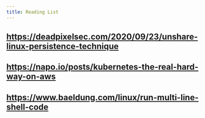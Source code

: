 ```yaml
---
title: Reading List
---
```


## https://deadpixelsec.com/2020/09/23/unshare-linux-persistence-technique
## https://napo.io/posts/kubernetes-the-real-hard-way-on-aws
## https://www.baeldung.com/linux/run-multi-line-shell-code
##
